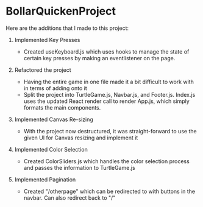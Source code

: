 # BollarQuickenProject

Here are the additions that I made to this project:

1. Implemented Key Presses
    - Created useKeyboard.js which uses hooks to manage the state of certain key presses by making an eventlistener on the page.

2. Refactored the project
    - Having the entire game in one file made it a bit difficult to work with in terms of adding onto it
    - Split the project into TurtleGame.js, Navbar.js, and Footer.js. Index.js uses the updated React render call to render App.js, which simply formats the main components.

3. Implemented Canvas Re-sizing
    - With the project now destructured, it was straight-forward to use the given UI for Canvas resizing and implement it

4. Implemented Color Selection
    - Created ColorSliders.js which handles the color selection process and passes the information to TurtleGame.js

5. Implemented Pagination
    - Created "/otherpage" which can be redirected to with buttons in the navbar. Can also redirect back to "/"